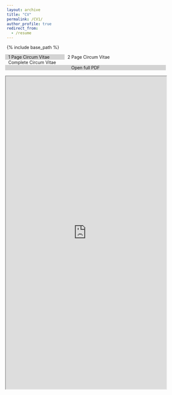 ```yaml
---
layout: archive
title: "CV"
permalink: /CV1/
author_profile: true
redirect_from:
  - /resume
---
```


<style>
/* Float four columns side by side */
.column {
  float: left;
  width: 25%;
  padding: 0 10px;
}

/* Remove extra left and right margins, due to padding in columns */
.row {margin: 0 -5px;}

/* Clear floats after the columns */
.row:after {
  content: "";
  display: table;
  clear: both;
}

/* Style the counter cards */
.card {
<!--   box-shadow: 0 4px 8px 0 rgba(0, 0, 0, 0.2); /* this adds the "card" effect */ -->
  padding: 16px;
<!--   text-align: center; -->
<!--   background-color: #f1f1f1; -->
}

/* Responsive columns - one column layout (vertical) on small screens */
@media screen and (max-width: 600px) {
  .column {
    width: 100%;
    display: block;
    margin-bottom: 20px;
  }
}
  
a:link {
  text-decoration: none;
}
</style>

{% include base_path %}

<div class="row">
  <div class="column" style="width: 33%;background-color: #D3D3D3;">
    <div class="card">
      <a href="https://maitreygram.github.io/CV1/">1 Page Circum Vitae</a>
    </div>
  </div>
  <div class="column" style="width: 34%;">
    <div class="card">
      <a href="https://maitreygram.github.io/CV2/">2 Page Circum Vitae</a>
    </div>
  </div>
  <div class="column" style="width: 33%;">
    <div class="card">
      <a href="https://maitreygram.github.io/CV_full/">Complete Circum Vitae</a>
    </div>
  </div>
</div>
<div class="row" style="background-color: #D3D3D3;text-align: center;">
  <div class="card">
    <a href="https://maitreygram.github.io/CV/Circum_Vitae_1_page_10_22.pdf">Open full PDF</a>
  </div>
</div>
<br>
<div class="row">
  <div class="card">
    <iframe src="https://maitreygram.github.io/CV/Circum_Vitae_1_page_10_22.pdf" width="100%" height="1000"></iframe>
  </div>
</div>
